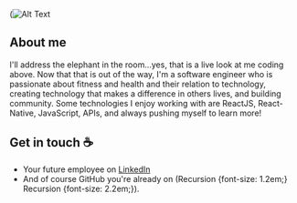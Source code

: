 (![Alt Text](https://media.giphy.com/media/iFU36VwXUd2O43gdcr/giphy.gif)

## About me

I'll address the elephant in the room...yes, that is a live look at me coding above. Now that that is out of the way, I'm a software engineer who is passionate about fitness and health and their relation to technology, creating technology that makes a difference in others lives, and building community. Some technologies I enjoy working with are ReactJS, React-Native, JavaScript, APIs, and always pushing myself to learn more!

## Get in touch :coffee:
- Your future employee on [LinkedIn](https://www.linkedin.com/in/michael-gasbarro/)
- And of course GitHub you're already on (Recursion {font-size: 1.2em;} Recursion {font-size: 2.2em;}).




